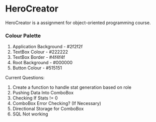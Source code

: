 # HeroCreator
HeroCreator is a assignment for object-oriented programming course.

### Colour Palette
1. Application Background - #2f2f2f
2. TextBox Colour - #222222
3. TextBox Border - #4f4f4f
4. Root Background - #000000
5. Button Colour - #515151

Current Questions:
1. Create a function to handle stat generation based on role
2. Pushing Data Into ComboBox
3. Checking If Stats != 0
4. ComboBox Error Checking? (If Necessary)
5. Directional Storage for ComboBox
6. SQL Not working
